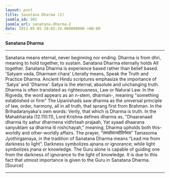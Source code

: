 ```yaml
---
layout: post
title: Sanatana Dharma (2)
joomla_id: 302
joomla_url: sanatana-dharma-2
date: 2012-05-05 20:02:24.000000000 +00:00
---
```

 **Sanatana Dharma**
* * *
Sanatana means eternal, never beginning nor ending. Dharma is from dhri, meaning to hold together, to sustain. Sanatana Dharma eternally holds All together. Sanatana Dharma is experience based rather than belief based.
'Satyam vada, Dharmam chara' Literally means, Speak the Truth and Practice Dharma. Ancient Hindu scriptures emphasize the importance of 'Satya' and 'Dharma'. Satya is the eternal, absolute and unchanging truth. Dharma is often translated as righteousness, Law or Natural Law. In the Rigveda, the word appears as an n-stem, dhárman-, meaning "something established or firm"
The Upanishads saw dharma as the universal principle of law, order, harmony, all in all truth, that sprang first from Brahman. In the Brihadaranyaka's own words: Verily, that which is Dharma is truth. In the Mahabharata (12.110.11), Lord Krishna defines dharma as, "Dhaaranaad dharma ity aahur dharmena vidhrtaah prajaah, Yat syaad dhaarana sanyuktam sa dharma iti nishchayah," meaning, Dharma upholds both this-worldly and other-worldly affairs.
The prayer, “तमसोमाज्योतिर्गमय” Tamasoma Jyothirgamaya, in the tradition of Sanatana Dharma means “Lead me from darkness to light”. Darkness symbolizes ajnana or ignorance; while light symbolizes jnana or knowledge.
The Guru alone is capable of guiding one from the darkness of ignorance to the light of knowledge. It is due to this fact that utmost importance is given to the Guru in Sanatana Dharma.
[Source]
* * *
